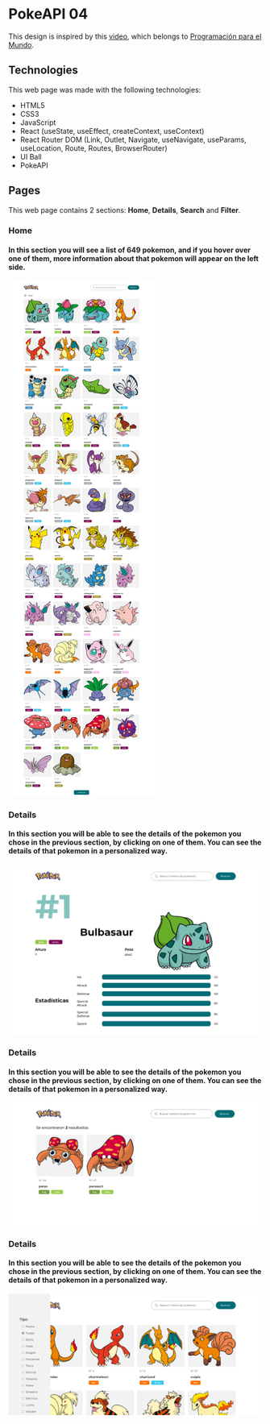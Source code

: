 # PokeAPI 04
This design is inspired by this [video](https://youtu.be/BVQrG-Bp-94), which belongs to [Programación para el Mundo](https://www.youtube.com/@programacionparaelmundo).

## Technologies
This web page was made with the following technologies:
- HTML5
- CSS3
- JavaScript
- React (useState, useEffect, createContext, useContext)
- React Router DOM (Link, Outlet, Navigate, useNavigate, useParams, useLocation, Route, Routes, BrowserRouter)
- UI Ball
- PokeAPI

## Pages
This web page contains 2 sections: **Home**, **Details**, **Search** and **Filter**.

### Home
#### In this section you will see a list of 649 pokemon, and if you hover over one of them, more information about that pokemon will appear on the left side.
![preview home section](src/assets/preview-1.jpeg)

### Details
#### In this section you will be able to see the details of the pokemon you chose in the previous section, by clicking on one of them. You can see the details of that pokemon in a personalized way.
![preview home section](src/assets/preview-2.jpeg)

### Details
#### In this section you will be able to see the details of the pokemon you chose in the previous section, by clicking on one of them. You can see the details of that pokemon in a personalized way.
![preview home section](src/assets/preview-3.jpeg)

### Details
#### In this section you will be able to see the details of the pokemon you chose in the previous section, by clicking on one of them. You can see the details of that pokemon in a personalized way.
![preview home section](src/assets/preview-4.png)
